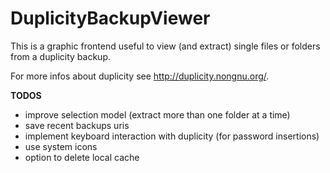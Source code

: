 # DuplicityBackupViewer

This is a graphic frontend useful to view (and extract) single files or folders from a duplicity backup.

For more infos about duplicity see http://duplicity.nongnu.org/.

**TODOS**

- improve selection model (extract more than one folder at a time)
- save recent backups uris
- implement keyboard interaction with duplicity (for password insertions)
- use system icons
- option to delete local cache
